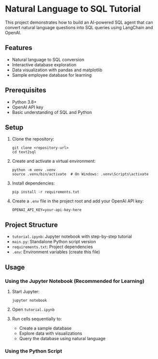 # Natural Language to SQL Tutorial

This project demonstrates how to build an AI-powered SQL agent that can convert natural language questions into SQL queries using LangChain and OpenAI.

## Features

- Natural language to SQL conversion
- Interactive database exploration
- Data visualization with pandas and matplotlib
- Sample employee database for learning

## Prerequisites

- Python 3.8+
- OpenAI API key
- Basic understanding of SQL and Python

## Setup

1. Clone the repository:

   ```
   git clone <repository-url>
   cd text2sql
   ```

2. Create and activate a virtual environment:

   ```
   python -m venv .venv
   source .venv/bin/activate  # On Windows: .venv\Scripts\activate
   ```

3. Install dependencies:

   ```
   pip install -r requirements.txt
   ```

4. Create a `.env` file in the project root and add your OpenAI API key:
   ```
   OPENAI_API_KEY=your-api-key-here
   ```

## Project Structure

- `tutorial.ipynb`: Jupyter notebook with step-by-step tutorial
- `main.py`: Standalone Python script version
- `requirements.txt`: Project dependencies
- `.env`: Environment variables (create this file)

## Usage

### Using the Jupyter Notebook (Recommended for Learning)

1. Start Jupyter:

   ```
   jupyter notebook
   ```

2. Open `tutorial.ipynb`
3. Run cells sequentially to:
   - Create a sample database
   - Explore data with visualizations
   - Query the database using natural language

### Using the Python Script
